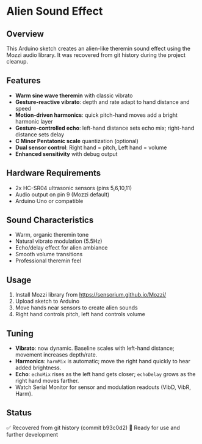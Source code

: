 # Alien Sound Effect

## Overview
This Arduino sketch creates an alien-like theremin sound effect using the Mozzi audio library. It was recovered from git history during the project cleanup.

## Features
- **Warm sine wave theremin** with classic vibrato
- **Gesture-reactive vibrato**: depth and rate adapt to hand distance and speed
- **Motion-driven harmonics**: quick pitch-hand moves add a bright harmonic layer
- **Gesture-controlled echo**: left-hand distance sets echo mix; right-hand distance sets delay
- **C Minor Pentatonic scale** quantization (optional)
- **Dual sensor control**: Right hand = pitch, Left hand = volume
- **Enhanced sensitivity** with debug output

## Hardware Requirements
- 2x HC-SR04 ultrasonic sensors (pins 5,6,10,11)
- Audio output on pin 9 (Mozzi default)
- Arduino Uno or compatible

## Sound Characteristics
- Warm, organic theremin tone
- Natural vibrato modulation (5.5Hz)
- Echo/delay effect for alien ambiance
- Smooth volume transitions
- Professional theremin feel

## Usage
1. Install Mozzi library from https://sensorium.github.io/Mozzi/
2. Upload sketch to Arduino
3. Move hands near sensors to create alien sounds
4. Right hand controls pitch, left hand controls volume

## Tuning
- **Vibrato**: now dynamic. Baseline scales with left-hand distance; movement increases depth/rate.
- **Harmonics**: `harmMix` is automatic; move the right hand quickly to hear added brightness.
- **Echo**: `echoMix` rises as the left hand gets closer; `echoDelay` grows as the right hand moves farther.
- Watch Serial Monitor for sensor and modulation readouts (VibD, VibR, Harm).

## Status
✅ Recovered from git history (commit b93c0d2)
🔧 Ready for use and further development 